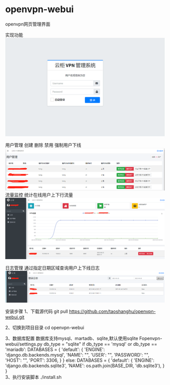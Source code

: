 # openvpn-webui
openvpn网页管理界面


实现功能
   ![image](https://github.com/taoshanghu/openvpn-webui/blob/main/img/%E7%99%BB%E5%BD%95.png)

   用户管理
      创建
      删除
      禁用
      强制用户下线
    ![image](https://github.com/taoshanghu/openvpn-webui/blob/main/img/%E7%94%A8%E6%88%B7%E7%AE%A1%E7%90%86.png)
  流量监控
    统计在线用户上下行流量
    ![image](https://github.com/taoshanghu/openvpn-webui/blob/main/img/%E9%A6%96%E9%A1%B5.png)

  日志管理
    通过指定日期区域查询用户上下线日志
    ![image](https://github.com/taoshanghu/openvpn-webui/blob/main/img/%E6%97%A5%E5%BF%97%E6%9F%A5%E8%AF%A2.png)

安装步骤
  1、下载源代码
  git pull https://github.com/taoshanghu/openvpn-webui.git

  2、切换到项目目录
  cd openvpn-webui

  3、数据库配置
  数据库支持mysql、martadb、sqlite,默认使用sqlite
  Fopenvpn-webui/settings.py
    db_type = "sqlite"
    if db_type == 'mysql' or db_type == 'mariadb':
        DATABASES = {
            'default': {
                'ENGINE': 'django.db.backends.mysql',
                'NAME': "",
                'USER': "",
                'PASSWORD': "",
                'HOST': "",
                'PORT': 3306,
            }
        }
    else:
        DATABASES = {
            'default': {
                'ENGINE': 'django.db.backends.sqlite3',
                'NAME': os.path.join(BASE_DIR, 'db.sqlite3'),
            }
        }  
  3、执行安装脚本
  ./install.sh



    

